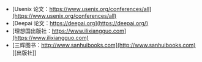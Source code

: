 - [Usenix 论文：https://www.usenix.org/conferences/all](https://www.usenix.org/conferences/all)
- [Deepai 论文：https://deepai.org](https://deepai.org/)
- [理想国出版社：https://www.ilixiangguo.com](https://www.ilixiangguo.com)
- [三辉图书：http://www.sanhuibooks.com](http://www.sanhuibooks.com) [[出版社]]